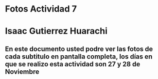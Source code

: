 # Fotos Actividad 7
# Isaac Gutierrez Huarachi
## En este documento usted podre ver las fotos de cada subtitulo en pantalla completa, los días en que se realizo esta actividad son 27 y 28 de Noviembre
